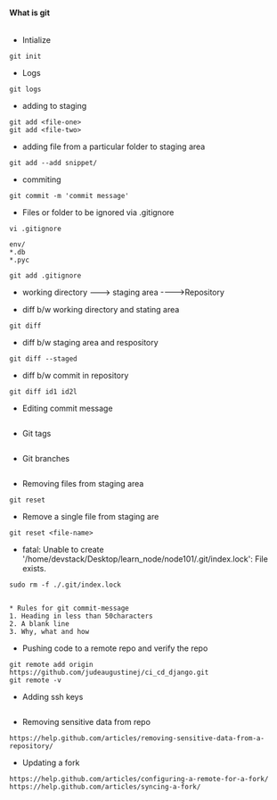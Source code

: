 #### What is git
```
```

* Intialize
```
git init
```

* Logs
```
git logs
```

* adding to staging 
```
git add <file-one>
git add <file-two>
```

* adding file from a particular folder to staging area
```
git add --add snippet/
```

* commiting
```
git commit -m 'commit message'
```

* Files or folder to be ignored via .gitignore
```
vi .gitignore

env/
*.db
*.pyc

git add .gitignore
```

* working directory ---> staging area ---->Repository

* diff b/w working directory and stating area
```
git diff
```

* diff b/w staging area and respository
```
git diff --staged
```

* diff b/w commit in repository
```
git diff id1 id2l
```

* Editing commit message
```
```

* Git tags
```
```

* Git branches
```
```
* Removing files from staging area
```
git reset
```

* Remove a single file from staging are
```
git reset <file-name>
```

* fatal: Unable to create '/home/devstack/Desktop/learn_node/node101/.git/index.lock': File exists.
```
sudo rm -f ./.git/index.lock


* Rules for git commit-message
1. Heading in less than 50characters
2. A blank line
3. Why, what and how
```

* Pushing code to a remote repo and verify the repo
```
git remote add origin https://github.com/judeaugustinej/ci_cd_django.git
git remote -v
```

* Adding ssh keys
```
```

* Removing sensitive data from repo
```
https://help.github.com/articles/removing-sensitive-data-from-a-repository/
```

* Updating a fork
```
https://help.github.com/articles/configuring-a-remote-for-a-fork/
https://help.github.com/articles/syncing-a-fork/
```
